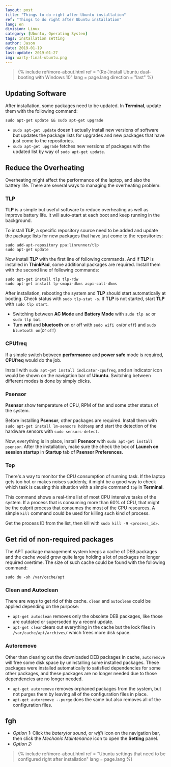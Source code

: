 ```yaml
---
layout: post
title: "Things to do right after Ubuntu installation"
ref: "Things to do right after Ubuntu installation"
lang: en
division: Linux
category: [Ubuntu, Operating System]
tags: installation setting
author: Jason
date: 2019-01-19
last-update: 2019-01-27
img: warty-final-ubuntu.png
---
```


> {% include ref/more-about.html ref = "(Re-)install Ubuntu dual-booting with Windows 10" lang = page.lang direction = "last" %}

## Updating Software
After installation, some packages need to be updated. In **Terminal**, update
them with the following command:
```
sudo apt-get update && sudo apt-get upgrade
```
- ```sudo apt-get update``` doesn't actually install new versions of software but
updates the package lists for upgrades and new packages that have just come to the
repositories.
- ```sudo apt-get upgrade``` fetches new versions of packages with the updated
list by way of ```sudo apt-get update```.

## Reduce the Overheating
Overheating might affect the performance of the laptop, and also the battery life.
There are several ways to managing the overheating problem:

### TLP
**TLP** is a simple but useful software to reduce overheating as well as improve
battery life. It will auto-start at each boot and keep running in the background.

To install **TLP**, a specific repository source need to be added and update the
package lists for new packages that have just come to the repositories:
```
sudo add-apt-repository ppa:linrunner/tlp
sudo apt-get update
```
Now install **TLP** with the first line of following commands. And if **TLP** is
installed in **ThinkPad**, some additional packages are required. Install them
with the second line of following commands:
```
sudo apt-get install tlp tlp-rdw
sudo apt-get install tp-smapi-dkms acpi-call-dkms
```
After installation, rebooting the system and **TLP** should start automatically
at booting. Check status with ```sudo tlp-stat -s```. If **TLP** is not started,
start **TLP** with ```sudo tlp start```.
- Switching between **AC Mode** and **Battery Mode** with ```sudo tlp ac```
or ```sudo tlp bat```.
- Turn **wifi** and **bluetooth** on or off with ```sudo wifi on```(or ```off```)
and ```sudo bluetooth on```(or ```off```)

### CPUfreq
If a simple switch between **performance** and **power safe** mode is required,
**CPUfreq** would do the job.

Install with ```sudo apt-get install indicator-cpufreq```, and an indicator icon
would be shown on the navigation bar of **Ubuntu**. Switching between different
modes is done by simply clicks.

### Psensor
**Psensor** show temperature of CPU, RPM of fan and some other status of the
system.

Before installing **Psensor**, other packages are required. Install them
with ```sudo apt-get install lm-sensors hddtemp``` and start the detection of
the hardware sensors with ```sudo sensors-detect```.

Now, everything is in place, install **Psensor** with ```sudo apt-get install
psensor```. After the installation, make sure the check the box of **Launch on
session startup** in **Startup** tab of **Psensor Preferences**.

### Top
There's a way to monitor the CPU consumption of running task. If the laptop gets
too hot or makes noises suddenly, it might be a good way to check which task is
causing this situation with a simple command ```top``` in **Terminal**.

This command shows a real-time list of most CPU intensive tasks of the system. If
a process that is consuming more than 60% of CPU, that might be the culprit
process that consumes the most of the CPU resources. A simple ```kill``` command
could be used for killing such kind of process.

Get the process ID from the list, then kill with ```sudo kill -9 <process_id>```.

## Get rid of non-required packages
The APT package management system keeps a cache of DEB packages and the cache
would grow quite large holding a lot of packages no longer required overtime. The
size of such cache could be found with the following command:

```
sudo du -sh /var/cache/apt
```

### Clean and Autoclean
There are ways to get rid of this cache. ```clean``` and ```autoclean``` could
be applied depending on the purpose:
- ```apt-get autoclean``` removes only the obsolete DEB packages, like those
are outdated or superseded by a recent update.
- ```apt-get clean```clears out everything in the cache but the lock files
in ```/var/cache/apt/archives/``` which frees more disk space.

### Autoremove
Other than clearing out the downloaded DEB packages in cache, ```autoremove```
will free some disk space by uninstalling some installed packages. These packages
were installed automatically to satisfied dependencies for some other packages,
and these packages are no longer needed due to those dependencies are no longer
needed.
- ```apt-get autoremove``` removes orphaned packages from the system, but not
purges them by leaving all of the configuration files in place.
- ```apt-get autoremove --purge``` does the same but also removes all of the
configuration files.

## fgh

- *Option 1:* Click the *batery*(or *sound*, or *wifi*) icon on the navigation bar,
then click the *Mechanic Maintenance* icon to open the **Setting** panel.
​
- *Option 2:*​

> {% include ref/more-about.html ref = "Ubuntu settings that need to be configured
right after installation" lang = page.lang %}
